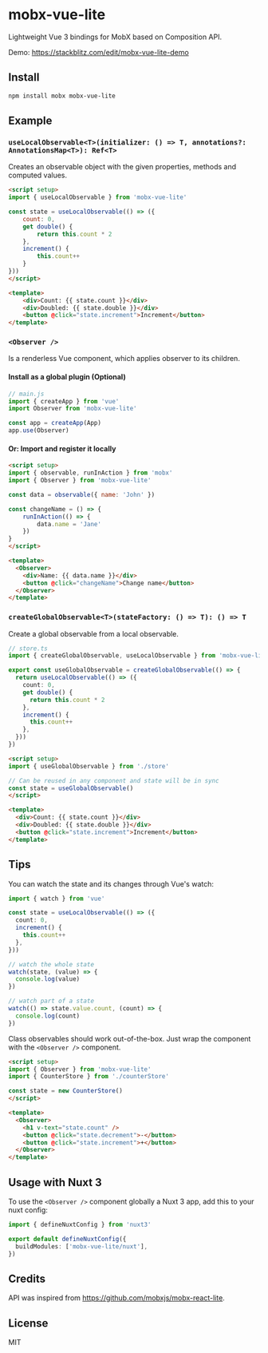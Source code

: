 # mobx-vue-lite

Lightweight Vue 3 bindings for MobX based on Composition API.

Demo: https://stackblitz.com/edit/mobx-vue-lite-demo

## Install

```sh
npm install mobx mobx-vue-lite
```

## Example

### **`useLocalObservable<T>(initializer: () => T, annotations?: AnnotationsMap<T>): Ref<T>`**

Creates an observable object with the given properties, methods and computed values.

```html
<script setup>
import { useLocalObservable } from 'mobx-vue-lite'

const state = useLocalObservable(() => ({
    count: 0,
    get double() {
        return this.count * 2
    },
    increment() {
        this.count++
    }
}))
</script>

<template>
    <div>Count: {{ state.count }}</div>
    <div>Doubled: {{ state.double }}</div>
    <button @click="state.increment">Increment</button>
</template>
```

### **`<Observer />`**

Is a renderless Vue component, which applies observer to its children.

#### Install as a global plugin (Optional)

```ts
// main.js
import { createApp } from 'vue'
import Observer from 'mobx-vue-lite'

const app = createApp(App)
app.use(Observer)
```

#### Or: Import and register it locally

```html
<script setup>
import { observable, runInAction } from 'mobx'
import { Observer } from 'mobx-vue-lite'

const data = observable({ name: 'John' })

const changeName = () => {
    runInAction(() => {
        data.name = 'Jane'
    })
}
</script>

<template>
  <Observer>
    <div>Name: {{ data.name }}</div>
    <button @click="changeName">Change name</button>
  </Observer>
</template>
```

### **`createGlobalObservable<T>(stateFactory: () => T): () => T`**

Create a global observable from a local observable.

```ts
// store.ts
import { createGlobalObservable, useLocalObservable } from 'mobx-vue-lite'

export const useGlobalObservable = createGlobalObservable(() => {
  return useLocalObservable(() => ({
    count: 0,
    get double() {
      return this.count * 2
    },
    increment() {
      this.count++
    },
  }))
})
```

```html
<script setup>
import { useGlobalObservable } from './store'

// Can be reused in any component and state will be in sync
const state = useGlobalObservable()
</script>

<template>
  <div>Count: {{ state.count }}</div>
  <div>Doubled: {{ state.double }}</div>
  <button @click="state.increment">Increment</button>
</template>
```

## Tips

You can watch the state and its changes through Vue's watch:

```ts
import { watch } from 'vue'

const state = useLocalObservable(() => ({
  count: 0,
  increment() {
    this.count++
  },
}))

// watch the whole state
watch(state, (value) => {
  console.log(value)
})

// watch part of a state
watch(() => state.value.count, (count) => {
  console.log(count)
})
```

Class observables should work out-of-the-box. Just wrap the component with the `<Observer />` component.

```html
<script setup>
import { Observer } from 'mobx-vue-lite'
import { CounterStore } from './counterStore'

const state = new CounterStore()
</script>

<template>
  <Observer>
    <h1 v-text="state.count" />
    <button @click="state.decrement">-</button>
    <button @click="state.increment">+</button>
  </Observer>
</template>
```

## Usage with Nuxt 3

To use the `<Observer />` component globally a Nuxt 3 app, add this to your nuxt config:

```ts
import { defineNuxtConfig } from 'nuxt3'

export default defineNuxtConfig({
  buildModules: ['mobx-vue-lite/nuxt'],
})
```

## Credits

API was inspired from https://github.com/mobxjs/mobx-react-lite.

## License

MIT
